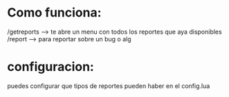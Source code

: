 # Como funciona:
/getreports --> te abre un menu con todos los reportes que aya disponibles 
/report --> para reportar sobre un bug o alg 

# configuracion:
puedes configurar que tipos de reportes pueden haber en el config.lua 